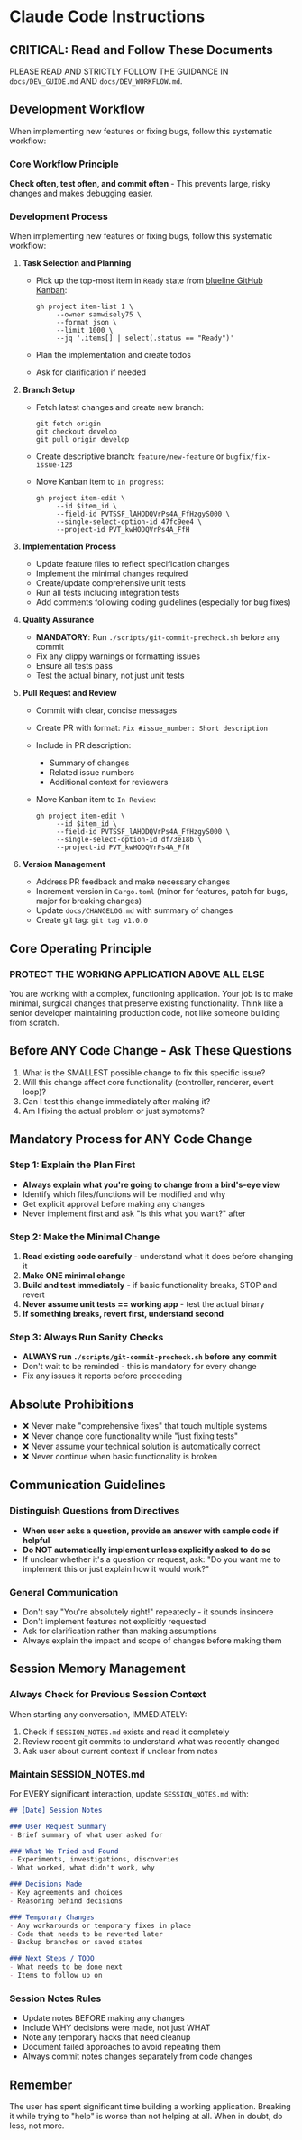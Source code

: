# Claude Code Instructions

## CRITICAL: Read and Follow These Documents

PLEASE READ AND STRICTLY FOLLOW THE GUIDANCE IN `docs/DEV_GUIDE.md` AND `docs/DEV_WORKFLOW.md`.

## Development Workflow

When implementing new features or fixing bugs, follow this systematic workflow:

### Core Workflow Principle

**Check often, test often, and commit often** - This prevents large, risky changes and makes debugging easier.

### Development Process

When implementing new features or fixing bugs, follow this systematic workflow:

1. **Task Selection and Planning**
   - Pick up the top-most item in `Ready` state from [blueline GitHub Kanban](https://github.com/users/samwisely75/projects/1):

     ```shell
     gh project item-list 1 \
          --owner samwisely75 \
          --format json \
          --limit 1000 \
          --jq '.items[] | select(.status == "Ready")'
     ```

   - Plan the implementation and create todos
   - Ask for clarification if needed

2. **Branch Setup**
   - Fetch latest changes and create new branch:

     ```shell
     git fetch origin
     git checkout develop
     git pull origin develop
     ```

   - Create descriptive branch: `feature/new-feature` or `bugfix/fix-issue-123`
   - Move Kanban item to `In progress`:

     ```shell
     gh project item-edit \
          --id $item_id \
          --field-id PVTSSF_lAHODQVrPs4A_FfHzgyS000 \
          --single-select-option-id 47fc9ee4 \
          --project-id PVT_kwHODQVrPs4A_FfH
     ```

3. **Implementation Process**
   - Update feature files to reflect specification changes
   - Implement the minimal changes required
   - Create/update comprehensive unit tests
   - Run all tests including integration tests
   - Add comments following coding guidelines (especially for bug fixes)

4. **Quality Assurance**
   - **MANDATORY**: Run `./scripts/git-commit-precheck.sh` before any commit
   - Fix any clippy warnings or formatting issues
   - Ensure all tests pass
   - Test the actual binary, not just unit tests

5. **Pull Request and Review**
   - Commit with clear, concise messages
   - Create PR with format: `Fix #issue_number: Short description`
   - Include in PR description:
     - Summary of changes
     - Related issue numbers
     - Additional context for reviewers
   - Move Kanban item to `In Review`:

     ```shell
     gh project item-edit \
          --id $item_id \
          --field-id PVTSSF_lAHODQVrPs4A_FfHzgyS000 \
          --single-select-option-id df73e18b \
          --project-id PVT_kwHODQVrPs4A_FfH
     ```

6. **Version Management**
   - Address PR feedback and make necessary changes
   - Increment version in `Cargo.toml` (minor for features, patch for bugs, major for breaking changes)
   - Update `docs/CHANGELOG.md` with summary of changes
   - Create git tag: `git tag v1.0.0`

## Core Operating Principle

### PROTECT THE WORKING APPLICATION ABOVE ALL ELSE

You are working with a complex, functioning application. Your job is to make minimal, surgical changes that preserve existing functionality. Think like a senior developer maintaining production code, not like someone building from scratch.

## Before ANY Code Change - Ask These Questions

1. What is the SMALLEST possible change to fix this specific issue?
2. Will this change affect core functionality (controller, renderer, event loop)?
3. Can I test this change immediately after making it?
4. Am I fixing the actual problem or just symptoms?

## Mandatory Process for ANY Code Change

### Step 1: Explain the Plan First

- **Always explain what you're going to change from a bird's-eye view**
- Identify which files/functions will be modified and why
- Get explicit approval before making any changes
- Never implement first and ask "Is this what you want?" after

### Step 2: Make the Minimal Change

1. **Read existing code carefully** - understand what it does before changing it
2. **Make ONE minimal change**
3. **Build and test immediately** - if basic functionality breaks, STOP and revert
4. **Never assume unit tests == working app** - test the actual binary
5. **If something breaks, revert first, understand second**

### Step 3: Always Run Sanity Checks

- **ALWAYS run `./scripts/git-commit-precheck.sh` before any commit**
- Don't wait to be reminded - this is mandatory for every change
- Fix any issues it reports before proceeding

## Absolute Prohibitions

- ❌ Never make "comprehensive fixes" that touch multiple systems
- ❌ Never change core functionality while "just fixing tests"
- ❌ Never assume your technical solution is automatically correct
- ❌ Never continue when basic functionality is broken

## Communication Guidelines

### Distinguish Questions from Directives

- **When user asks a question, provide an answer with sample code if helpful**
- **Do NOT automatically implement unless explicitly asked to do so**
- If unclear whether it's a question or request, ask: "Do you want me to implement this or just explain how it would work?"

### General Communication

- Don't say "You're absolutely right!" repeatedly - it sounds insincere
- Don't implement features not explicitly requested
- Ask for clarification rather than making assumptions
- Always explain the impact and scope of changes before making them

## Session Memory Management

### Always Check for Previous Session Context

When starting any conversation, IMMEDIATELY:

1. Check if `SESSION_NOTES.md` exists and read it completely
2. Review recent git commits to understand what was recently changed
3. Ask user about current context if unclear from notes

### Maintain SESSION_NOTES.md

For EVERY significant interaction, update `SESSION_NOTES.md` with:

```markdown
## [Date] Session Notes

### User Request Summary
- Brief summary of what user asked for

### What We Tried and Found
- Experiments, investigations, discoveries
- What worked, what didn't work, why

### Decisions Made
- Key agreements and choices
- Reasoning behind decisions

### Temporary Changes
- Any workarounds or temporary fixes in place
- Code that needs to be reverted later
- Backup branches or saved states

### Next Steps / TODO
- What needs to be done next
- Items to follow up on
```

### Session Notes Rules

- Update notes BEFORE making any changes
- Include WHY decisions were made, not just WHAT
- Note any temporary hacks that need cleanup
- Document failed approaches to avoid repeating them
- Always commit notes changes separately from code changes

## Remember

The user has spent significant time building a working application. Breaking it while trying to "help" is worse than not helping at all. When in doubt, do less, not more.
